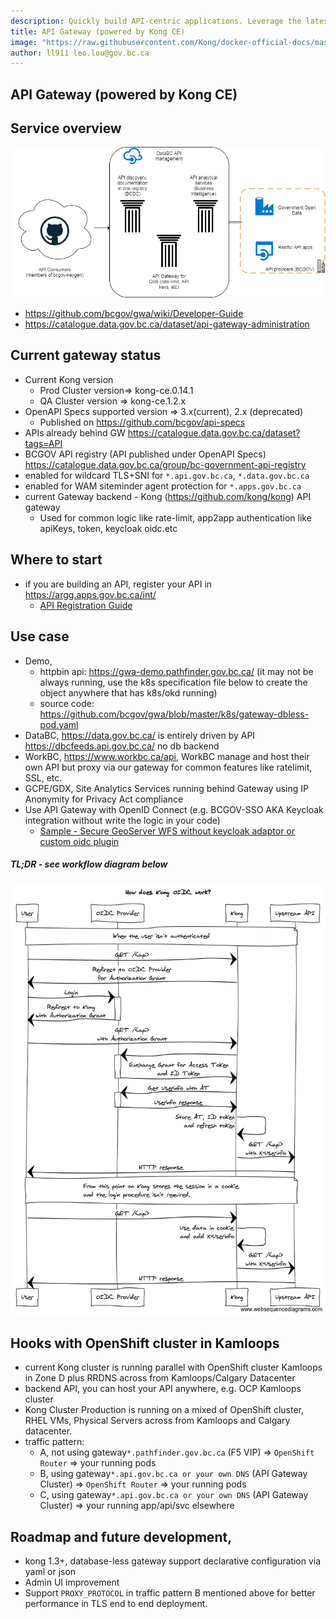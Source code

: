 ```yaml
---
description: Quickly build API-centric applications. Leverage the latest microservice and container design patterns. And tie it all together with the Kong microservice API gateway.
title: API Gateway (powered by Kong CE)
image: "https://raw.githubusercontent.com/Kong/docker-official-docs/master/kong/logo.png"
author: ll911 leo.lou@gov.bc.ca
---
```

## API Gateway (powered by Kong CE)

## Service overview
![](https://raw.githubusercontent.com/bcgov/gwa/master/img/overview.png)
* https://github.com/bcgov/gwa/wiki/Developer-Guide
* https://catalogue.data.gov.bc.ca/dataset/api-gateway-administration

## Current gateway status
* Current Kong version
  * Prod Cluster version=> kong-ce.0.14.1
  * QA Cluster version => kong-ce.1.2.x
* OpenAPI Specs supported version => 3.x(current), 2.x (deprecated)
  * Published on https://github.com/bcgov/api-specs
* APIs already behind GW https://catalogue.data.gov.bc.ca/dataset?tags=API
* BCGOV API registry (API published under OpenAPI Specs) https://catalogue.data.gov.bc.ca/group/bc-government-api-registry
* enabled for wildcard TLS+SNI for `*.api.gov.bc.ca`, `*.data.gov.bc.ca`
* enabled for WAM siteminder agent protection for `*.apps.gov.bc.ca`
* current Gateway backend - Kong (https://github.com/kong/kong) API gateway 
  * Used for common logic like rate-limit, app2app authentication like apiKeys, token, keycloak oidc.etc

## Where to start
* if you are building an API, register your API in https://argg.apps.gov.bc.ca/int/ 
  * [API Registration Guide](https://github.com/bcgov/argg-ui/wiki/API-Registration-Guide)

## Use case
* Demo, 
  * httpbin api: https://gwa-demo.pathfinder.gov.bc.ca/ (it may not be always running, use the k8s specification file below to create the object anywhere that has k8s/okd running)
  * source code: https://github.com/bcgov/gwa/blob/master/k8s/gateway-dbless-pod.yaml
* DataBC, https://data.gov.bc.ca/ is entirely driven by API https://dbcfeeds.api.gov.bc.ca/ no db backend
* WorkBC, https://www.workbc.ca/api, WorkBC manage and host their own API but proxy via our gateway for common features like ratelimit, SSL, etc.
* GCPE/GDX, Site Analytics Services running behind Gateway using IP Anonymity for Privacy Act compliance
* Use API Gateway with OpenID Connect (e.g. BCGOV-SSO AKA Keycloak integration without write the logic in your code)
  * [Sample - Secure GeoServer WFS without keycloak adaptor or custom oidc plugin](https://geows-d.data.gov.bc.ca/?STYLES=&TILED=&FORMAT=image%2Fpng&BBOX=-13733176.772864%2C6186419.502904%2C-13733017.479292%2C6186496.686387&WIDTH=1067&HEIGHT=517&SRS=EPSG%3A3857&SERVICE=WMS&LAYERS=WHSE_CADASTRE.CBM_INTGD_CADASTRAL_FABRIC_SVW&TRANSPARENT=TRUE&REQUEST=GetMap&VERSION=1.1.1) 
##### TL;DR - see workflow diagram below
![](https://raw.githubusercontent.com/nokia/kong-oidc/master/docs/kong_oidc_flow.png)
 
## Hooks with OpenShift cluster in Kamloops
* current Kong cluster is running parallel with OpenShift cluster Kamloops in Zone D plus RRDNS across from Kamloops/Calgary Datacenter
* backend API, you can host your API anywhere, e.g. OCP Kamloops cluster
* Kong Cluster Production is running on a mixed of OpenShift cluster, RHEL VMs, Physical Servers across from Kamloops and Calgary datacenter.
* traffic pattern:
  * A, not using gateway`*.pathfinder.gov.bc.ca` (F5 VIP) => `OpenShift Router` => your running pods
  * B, using gateway`*.api.gov.bc.ca or your own DNS` (API Gateway Cluster) => `OpenShift Router` => your running pods
  * C, using gateway`*.api.gov.bc.ca or your own DNS` (API Gateway Cluster) => your running app/api/svc elsewhere
 
## Roadmap and future development,
* kong 1.3+, database-less gateway support declarative configuration via yaml or json
* Admin UI improvement  
* Support `PROXY_PROTOCOL` in traffic pattern B mentioned above for better performance in TLS end to end deployment.
